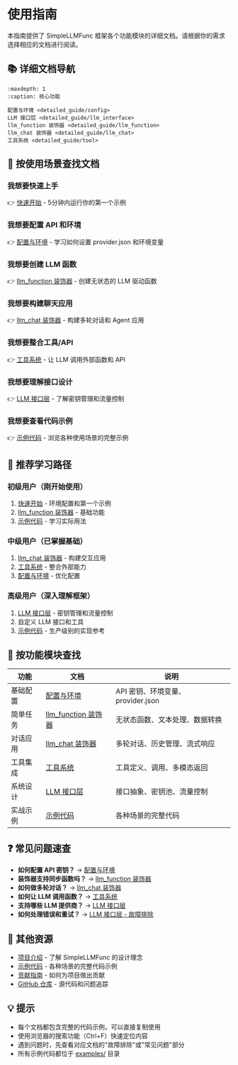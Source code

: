 # 使用指南

本指南提供了 SimpleLLMFunc 框架各个功能模块的详细文档。请根据你的需求选择相应的文档进行阅读。

## 📚 详细文档导航

```{toctree}
:maxdepth: 1
:caption: 核心功能

配置与环境 <detailed_guide/config>
LLM 接口层 <detailed_guide/llm_interface>
llm_function 装饰器 <detailed_guide/llm_function>
llm_chat 装饰器 <detailed_guide/llm_chat>
工具系统 <detailed_guide/tool>
```

## 🎯 按使用场景查找文档

### 我想要快速上手
👉 [快速开始](quickstart.md) - 5分钟内运行你的第一个示例

### 我想要配置 API 和环境
👉 [配置与环境](detailed_guide/config.md) - 学习如何设置 provider.json 和环境变量

### 我想要创建 LLM 函数
👉 [llm_function 装饰器](detailed_guide/llm_function.md) - 创建无状态的 LLM 驱动函数

### 我想要构建聊天应用
👉 [llm_chat 装饰器](detailed_guide/llm_chat.md) - 构建多轮对话和 Agent 应用

### 我想要整合工具/API
👉 [工具系统](detailed_guide/tool.md) - 让 LLM 调用外部函数和 API

### 我想要理解接口设计
👉 [LLM 接口层](detailed_guide/llm_interface.md) - 了解密钥管理和流量控制

### 我想要查看代码示例
👉 [示例代码](examples.md) - 浏览各种使用场景的完整示例

## 🚀 推荐学习路径

### 初级用户（刚开始使用）
1. [快速开始](quickstart.md) - 环境配置和第一个示例
2. [llm_function 装饰器](detailed_guide/llm_function.md) - 基础功能
3. [示例代码](examples.md) - 学习实际用法

### 中级用户（已掌握基础）
1. [llm_chat 装饰器](detailed_guide/llm_chat.md) - 构建交互应用
2. [工具系统](detailed_guide/tool.md) - 整合外部能力
3. [配置与环境](detailed_guide/config.md) - 优化配置

### 高级用户（深入理解框架）
1. [LLM 接口层](detailed_guide/llm_interface.md) - 密钥管理和流量控制
2. 自定义 LLM 接口和工具
3. [示例代码](examples.md) - 生产级别的实现参考

## 📖 按功能模块查找

| 功能 | 文档 | 说明 |
|-----|------|------|
| 基础配置 | [配置与环境](detailed_guide/config.md) | API 密钥、环境变量、provider.json |
| 简单任务 | [llm_function 装饰器](detailed_guide/llm_function.md) | 无状态函数、文本处理、数据转换 |
| 对话应用 | [llm_chat 装饰器](detailed_guide/llm_chat.md) | 多轮对话、历史管理、流式响应 |
| 工具集成 | [工具系统](detailed_guide/tool.md) | 工具定义、调用、多模态返回 |
| 系统设计 | [LLM 接口层](detailed_guide/llm_interface.md) | 接口抽象、密钥池、流量控制 |
| 实战示例 | [示例代码](examples.md) | 各种场景的完整代码 |

## ❓ 常见问题速查

- **如何配置 API 密钥？** → [配置与环境](detailed_guide/config.md)
- **装饰器支持同步函数吗？** → [llm_function 装饰器](detailed_guide/llm_function.md#重要说明)
- **如何做多轮对话？** → [llm_chat 装饰器](detailed_guide/llm_chat.md)
- **如何让 LLM 调用函数？** → [工具系统](detailed_guide/tool.md)
- **支持哪些 LLM 提供商？** → [LLM 接口层](detailed_guide/llm_interface.md#openaicompatible-实现)
- **如何处理错误和重试？** → [LLM 接口层 - 故障排除](detailed_guide/llm_interface.md#故障排除)

## 🔗 其他资源

- [项目介绍](introduction.md) - 了解 SimpleLLMFunc 的设计理念
- [示例代码](examples.md) - 各种场景的完整代码示例
- [贡献指南](contributing.md) - 如何为项目做出贡献
- [GitHub 仓库](https://github.com/NiJingzhe/SimpleLLMFunc) - 源代码和问题追踪

## 💡 提示

- 每个文档都包含完整的代码示例，可以直接复制使用
- 使用浏览器的搜索功能（Ctrl+F）快速定位内容
- 遇到问题时，先查看对应文档的"故障排除"或"常见问题"部分
- 所有示例代码都位于 [examples/](https://github.com/NiJingzhe/SimpleLLMFunc/tree/master/examples) 目录

